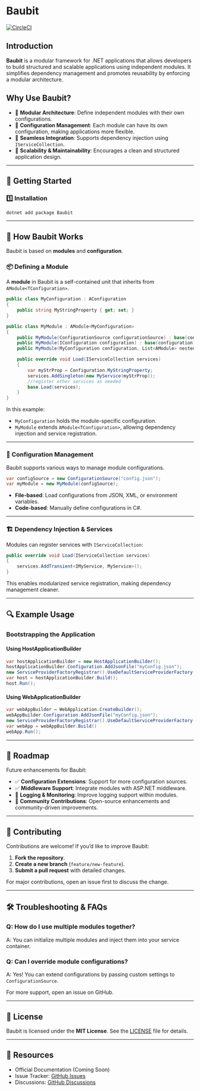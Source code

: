 # Baubit

[![CircleCI](https://dl.circleci.com/status-badge/img/circleci/TpM4QUH8Djox7cjDaNpup5/2zTgJzKbD2m3nXCf5LKvqS/tree/main.svg?style=svg&circle-token=CCIPRJ_Laqns3C4sRXuApqb6m3r4s_1b81262a15527abad719fc5e0cfbf205e5cef624)](https://dl.circleci.com/status-badge/redirect/circleci/TpM4QUH8Djox7cjDaNpup5/2zTgJzKbD2m3nXCf5LKvqS/tree/main)

## Introduction
**Baubit** is a modular framework for .NET applications that allows developers to build structured and scalable applications using independent modules. It simplifies dependency management and promotes reusability by enforcing a modular architecture.

## Why Use Baubit?
- 🚀 **Modular Architecture**: Define independent modules with their own configurations.
- 🔧 **Configuration Management**: Each module can have its own configuration, making applications more flexible.
- 🔗 **Seamless Integration**: Supports dependency injection using `IServiceCollection`.
- 📏 **Scalability & Maintainability**: Encourages a clean and structured application design.

---

## 🚀 Getting Started

### 1️⃣ Installation

```
dotnet add package Baubit
```

---

## 📌 How Baubit Works

Baubit is based on **modules** and **configuration**.

### 📦 Defining a Module
A **module** in Baubit is a self-contained unit that inherits from `AModule<TConfiguration>`.

```csharp
public class MyConfiguration : AConfiguration
{
    public string MyStringProperty { get; set; }
}

public class MyModule : AModule<MyConfiguration>
{
    public MyModule(ConfigurationSource configurationSource) : base(configurationSource) { }
    public MyModule(IConfiguration configuration) : base(configuration) { }
    public MyModule(MyConfiguration configuration, List<AModule> nestedModules) : base(configuration, nestedModules) { }

    public override void Load(IServiceCollection services)
    {
        var myStrProp = Configuration.MyStringProperty;
        services.AddSingleton(new MyService(myStrProp));
        //register other services as needed
        base.Load(services);
    }
}
```
In this example:
- `MyConfiguration` holds the module-specific configuration.
- `MyModule` extends `AModule<TConfiguration>`, allowing dependency injection and service registration.

---

### 📁 Configuration Management
Baubit supports various ways to manage module configurations.

```csharp
var configSource = new ConfigurationSource("config.json");
var myModule = new MyModule(configSource);
```
- **File-based**: Load configurations from JSON, XML, or environment variables.
- **Code-based**: Manually define configurations in C#.

---

### 🏗 Dependency Injection & Services
Modules can register services with `IServiceCollection`:
```csharp
public override void Load(IServiceCollection services)
{
    services.AddTransient<IMyService, MyService>();
}
```
This enables modularized service registration, making dependency management cleaner.

---

## 🔍 Example Usage

### Bootstrapping the Application

#### Using HostApplicationBuilder

```csharp
var hostApplicationBuilder = new HostApplicationBuilder();
hostApplicationBuilder.Configuration.AddJsonFile("myConfig.json");
new ServiceProviderFactoryRegistrar().UseDefaultServiceProviderFactory(hostApplicationBuilder);
var host = hostApplicationBuilder.Build();
host.Run();
```

#### Using WebApplicationBuilder

```csharp
var webAppBuilder = WebApplication.CreateBuilder();
webAppBuilder.Configuration.AddJsonFile("myConfig.json");
new ServiceProviderFactoryRegistrar().UseDefaultServiceProviderFactory(webAppBuilder.Host);
var webApp = webAppBuilder.Build()
webApp.Run();
```

---

## 📜 Roadmap
Future enhancements for Baubit:
- ✅ **Configuration Extensions**: Support for more configuration sources.
- ✅ **Middleware Support**: Integrate modules with ASP.NET middleware.
- 🚧 **Logging & Monitoring**: Improve logging support within modules.
- 🚧 **Community Contributions**: Open-source enhancements and community-driven improvements.

---

## 🤝 Contributing
Contributions are welcome! If you’d like to improve Baubit:
1. **Fork the repository**.
2. **Create a new branch** (`feature/new-feature`).
3. **Submit a pull request** with detailed changes.

For major contributions, open an issue first to discuss the change.

---

## 🛠 Troubleshooting & FAQs

### Q: How do I use multiple modules together?
A: You can initialize multiple modules and inject them into your service container.

### Q: Can I override module configurations?
A: Yes! You can extend configurations by passing custom settings to `ConfigurationSource`.

For more support, open an issue on GitHub.

---

## 📄 License
Baubit is licensed under the **MIT License**. See the [LICENSE](LICENSE) file for details.

---

## 🔗 Resources
- Official Documentation (Coming Soon)
- Issue Tracker: [GitHub Issues](https://github.com/pnagoorkar/Baubit/issues)
- Discussions: [GitHub Discussions](https://github.com/pnagoorkar/Baubit/discussions)

